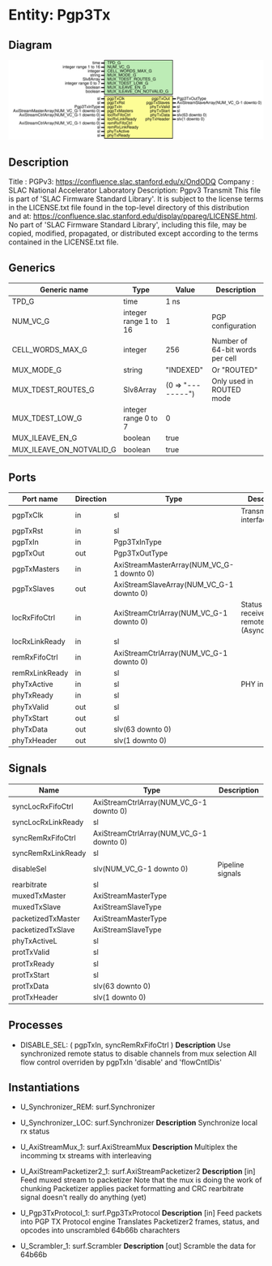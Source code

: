 # Entity: Pgp3Tx

## Diagram

![Diagram](Pgp3Tx.svg "Diagram")
## Description

Title      : PGPv3: https://confluence.slac.stanford.edu/x/OndODQ
Company    : SLAC National Accelerator Laboratory
Description: Pgpv3 Transmit
This file is part of 'SLAC Firmware Standard Library'.
It is subject to the license terms in the LICENSE.txt file found in the
top-level directory of this distribution and at:
   https://confluence.slac.stanford.edu/display/ppareg/LICENSE.html.
No part of 'SLAC Firmware Standard Library', including this file,
may be copied, modified, propagated, or distributed except according to
the terms contained in the LICENSE.txt file.
## Generics

| Generic name             | Type                  | Value             | Description                     |
| ------------------------ | --------------------- | ----------------- | ------------------------------- |
| TPD_G                    | time                  | 1 ns              |                                 |
| NUM_VC_G                 | integer range 1 to 16 | 1                 | PGP configuration               |
| CELL_WORDS_MAX_G         | integer               | 256               | Number of 64-bit words per cell |
| MUX_MODE_G               | string                | "INDEXED"         | Or "ROUTED"                     |
| MUX_TDEST_ROUTES_G       | Slv8Array             | (0 => "--------") | Only used in ROUTED mode        |
| MUX_TDEST_LOW_G          | integer range 0 to 7  | 0                 |                                 |
| MUX_ILEAVE_EN_G          | boolean               | true              |                                 |
| MUX_ILEAVE_ON_NOTVALID_G | boolean               | true              |                                 |
## Ports

| Port name      | Direction | Type                                      | Description                                       |
| -------------- | --------- | ----------------------------------------- | ------------------------------------------------- |
| pgpTxClk       | in        | sl                                        | Transmit interface                                |
| pgpTxRst       | in        | sl                                        |                                                   |
| pgpTxIn        | in        | Pgp3TxInType                              |                                                   |
| pgpTxOut       | out       | Pgp3TxOutType                             |                                                   |
| pgpTxMasters   | in        | AxiStreamMasterArray(NUM_VC_G-1 downto 0) |                                                   |
| pgpTxSlaves    | out       | AxiStreamSlaveArray(NUM_VC_G-1 downto 0)  |                                                   |
| locRxFifoCtrl  | in        | AxiStreamCtrlArray(NUM_VC_G-1 downto 0)   | Status of receive and remote FIFOs (Asynchronous) |
| locRxLinkReady | in        | sl                                        |                                                   |
| remRxFifoCtrl  | in        | AxiStreamCtrlArray(NUM_VC_G-1 downto 0)   |                                                   |
| remRxLinkReady | in        | sl                                        |                                                   |
| phyTxActive    | in        | sl                                        | PHY interface                                     |
| phyTxReady     | in        | sl                                        |                                                   |
| phyTxValid     | out       | sl                                        |                                                   |
| phyTxStart     | out       | sl                                        |                                                   |
| phyTxData      | out       | slv(63 downto 0)                          |                                                   |
| phyTxHeader    | out       | slv(1 downto 0)                           |                                                   |
## Signals

| Name               | Type                                    | Description      |
| ------------------ | --------------------------------------- | ---------------- |
| syncLocRxFifoCtrl  | AxiStreamCtrlArray(NUM_VC_G-1 downto 0) |                  |
| syncLocRxLinkReady | sl                                      |                  |
| syncRemRxFifoCtrl  | AxiStreamCtrlArray(NUM_VC_G-1 downto 0) |                  |
| syncRemRxLinkReady | sl                                      |                  |
| disableSel         | slv(NUM_VC_G-1 downto 0)                | Pipeline signals |
| rearbitrate        | sl                                      |                  |
| muxedTxMaster      | AxiStreamMasterType                     |                  |
| muxedTxSlave       | AxiStreamSlaveType                      |                  |
| packetizedTxMaster | AxiStreamMasterType                     |                  |
| packetizedTxSlave  | AxiStreamSlaveType                      |                  |
| phyTxActiveL       | sl                                      |                  |
| protTxValid        | sl                                      |                  |
| protTxReady        | sl                                      |                  |
| protTxStart        | sl                                      |                  |
| protTxData         | slv(63 downto 0)                        |                  |
| protTxHeader       | slv(1 downto 0)                         |                  |
## Processes
- DISABLE_SEL: ( pgpTxIn, syncRemRxFifoCtrl )
**Description**
Use synchronized remote status to disable channels from mux selection
All flow control overriden by pgpTxIn 'disable' and 'flowCntlDis'

## Instantiations

- U_Synchronizer_REM: surf.Synchronizer
- U_Synchronizer_LOC: surf.Synchronizer
**Description**
Synchronize local rx status

- U_AxiStreamMux_1: surf.AxiStreamMux
**Description**
Multiplex the incomming tx streams with interleaving

- U_AxiStreamPacketizer2_1: surf.AxiStreamPacketizer2
**Description**
[in]
Feed muxed stream to packetizer
Note that the mux is doing the work of chunking
Packetizer applies packet formatting and CRC
rearbitrate signal doesn't really do anything (yet)

- U_Pgp3TxProtocol_1: surf.Pgp3TxProtocol
**Description**
[in]
Feed packets into PGP TX Protocol engine
Translates Packetizer2 frames, status, and opcodes into unscrambled 64b66b charachters

- U_Scrambler_1: surf.Scrambler
**Description**
[out]
Scramble the data for 64b66b


